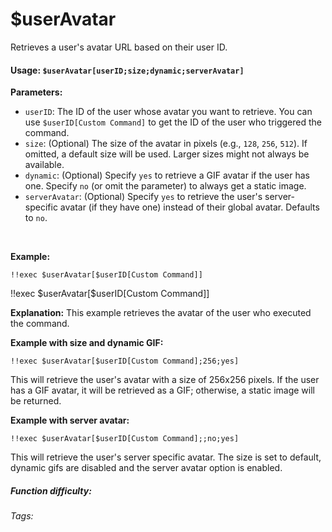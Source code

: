 # $userAvatar

Retrieves a user's avatar URL based on their user ID.

#### Usage: `$userAvatar[userID;size;dynamic;serverAvatar]`

**Parameters:**

*   `userID`: The ID of the user whose avatar you want to retrieve. You can use `$userID[Custom Command]` to get the ID of the user who triggered the command.
*   `size`: (Optional) The size of the avatar in pixels (e.g., `128`, `256`, `512`).  If omitted, a default size will be used.  Larger sizes might not always be available.
*   `dynamic`: (Optional)  Specify `yes` to retrieve a GIF avatar if the user has one.  Specify `no` (or omit the parameter) to always get a static image.
*   `serverAvatar`: (Optional) Specify `yes` to retrieve the user's server-specific avatar (if they have one) instead of their global avatar. Defaults to `no`.

<br/>

**Example:**

```discord
!!exec $userAvatar[$userID[Custom Command]]
```

<discord-messages>
	<discord-message :bot="false" role-color="#ffcc9a" author="Member">
		!!exec $userAvatar[$userID[Custom Command]]
	</discord-message>
	<discord-message :bot="true" role-color="#0099ff" author="Custom Command" avatar="https://media.discordapp.net/avatars/725721249652670555/781224f90c3b841ba5b40678e032f74a.webp">
        <DiscordReaction image="https://media.discordapp.net/avatars/725721249652670555/781224f90c3b841ba5b40678e032f74a.webp"/>
	</discord-message>
</discord-messages>

**Explanation:** This example retrieves the avatar of the user who executed the command.

**Example with size and dynamic GIF:**

```discord
!!exec $userAvatar[$userID[Custom Command];256;yes]
```
This will retrieve the user's avatar with a size of 256x256 pixels. If the user has a GIF avatar, it will be retrieved as a GIF; otherwise, a static image will be returned.

**Example with server avatar:**

```discord
!!exec $userAvatar[$userID[Custom Command];;no;yes]
```
This will retrieve the user's server specific avatar. The size is set to default, dynamic gifs are disabled and the server avatar option is enabled.

##### Function difficulty: <Badge type="tip" text="Easy" vertical="middle" />
###### Tags: <Badge type="tip" text="userID" vertical="middle" /> <Badge type="tip" text="user avatar" vertical="middle" />